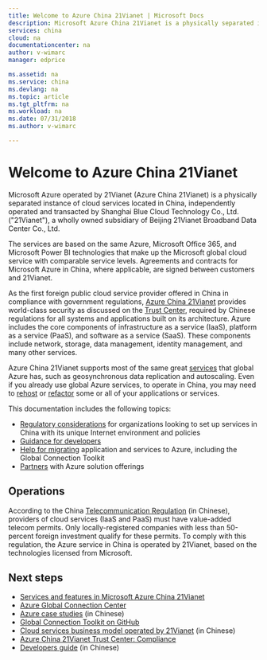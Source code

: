 ```yaml
---
title: Welcome to Azure China 21Vianet | Microsoft Docs
description: Microsoft Azure China 21Vianet is a physically separated instance of cloud services in China. The services are based on the same Azure, Office 365, and Power BI technology that make up the Microsoft global cloud service with comparable service levels. 
services: china
cloud: na
documentationcenter: na
author: v-wimarc
manager: edprice

ms.assetid: na
ms.service: china
ms.devlang: na
ms.topic: article
ms.tgt_pltfrm: na
ms.workload: na
ms.date: 07/31/2018
ms.author: v-wimarc

---
```

# Welcome to Azure China 21Vianet
Microsoft Azure operated by 21Vianet (Azure China 21Vianet) is a physically separated instance of cloud services located in China, independently operated and transacted by Shanghai Blue Cloud Technology Co., Ltd. ("21Vianet"), a wholly owned subsidiary of Beijing 21Vianet Broadband Data Center Co., Ltd. 

The services are based on the same Azure, Microsoft Office 365, and Microsoft Power BI technologies that make up the Microsoft global cloud service with comparable service levels. Agreements and contracts for Microsoft Azure in China, where applicable, are signed between customers and 21Vianet.

As the first foreign public cloud service provider offered in China in compliance with government regulations, [Azure China 21Vianet](/azure/china/china-overview-operations) provides world-class security as discussed on the [Trust Center](https://www.trustcenter.cn/compliance/), required by Chinese regulations for all systems and applications built on its architecture. Azure includes the core components of infrastructure as a service (IaaS), platform as a service (PaaS), and software as a service (SaaS). These components include network, storage, data management, identity management, and many other services.

Azure China 21Vianet supports most of the same great [services](https://www.azure.cn/home/features/products-by-region) that global Azure has, such as geosynchronous data replication and autoscaling. Even if you already use global Azure services, to operate in China, you may need to [rehost](/azure/china/china-how-to-rehost) or [refactor](/azure/china/china-how-to-refactor) some or all of your applications or services. 

This documentation includes the following topics:
- [Regulatory considerations](/azure/china/china-overview-policies) for organizations looking to set up services in China with its unique Internet environment and policies
- [Guidance for developers](/azure/china/china-get-started-developer-guide)
- [Help for migrating](/azure/china/china-how-to-rehost) application and services to Azure, including the Global Connection Toolkit
- [Partners](/azure/china/china-resources-partners) with Azure solution offerings

## Operations
According to the China [Telecommunication Regulation](http://www.miit.gov.cn/n1146295/n1146557/n1146619/c4860613/content.html) (in Chinese), providers of cloud services (IaaS and PaaS) must have value-added telecom permits. Only locally-registered companies with less than 50-percent foreign investment qualify for these permits. To comply with this regulation, the Azure service in China is operated by 21Vianet, based on the technologies licensed from Microsoft. 

## Next steps
- [Services and features in Microsoft Azure China 21Vianet](https://www.azure.cn/home/features/products-by-region)
- [Azure Global Connection Center](https://aka.ms/azcc)
- [Azure case studies](https://www.azure.cn/partnerancasestudy/case-studies/) (in Chinese)
- [Global Connection Toolkit on GitHub](https://github.com/Azure/AzureGlobalConnectionToolkit)
- [Cloud services business model operated by 21Vianet](https://wacnppe.blob.core.chinacloudapi.cn/marketing-resource/documents/Windows_Azure_and_Office_365_cloud_services_business_model_operated_by_21Vianet12.pdf) (in Chinese)
- [Azure China 21Vianet Trust Center: Compliance](https://www.trustcenter.cn/compliance/)
- [Developers guide](https://www.azure.cn/documentation/articles/developerdifferences/#dev-guide) (in Chinese)

